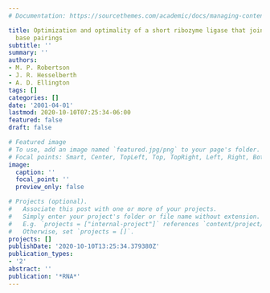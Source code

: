 ```yaml
---
# Documentation: https://sourcethemes.com/academic/docs/managing-content/

title: Optimization and optimality of a short ribozyme ligase that joins non-Watson-Crick
  base pairings
subtitle: ''
summary: ''
authors:
- M. P. Robertson
- J. R. Hesselberth
- A. D. Ellington
tags: []
categories: []
date: '2001-04-01'
lastmod: 2020-10-10T07:25:34-06:00
featured: false
draft: false

# Featured image
# To use, add an image named `featured.jpg/png` to your page's folder.
# Focal points: Smart, Center, TopLeft, Top, TopRight, Left, Right, BottomLeft, Bottom, BottomRight.
image:
  caption: ''
  focal_point: ''
  preview_only: false

# Projects (optional).
#   Associate this post with one or more of your projects.
#   Simply enter your project's folder or file name without extension.
#   E.g. `projects = ["internal-project"]` references `content/project/deep-learning/index.md`.
#   Otherwise, set `projects = []`.
projects: []
publishDate: '2020-10-10T13:25:34.379380Z'
publication_types:
- '2'
abstract: ''
publication: '*RNA*'
---
```

